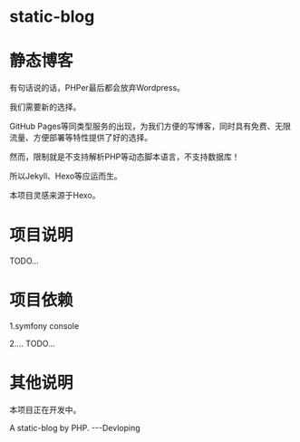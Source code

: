 # static-blog

# 静态博客

有句话说的话，PHPer最后都会放弃Wordpress。

我们需要新的选择。

GitHub Pages等同类型服务的出现，为我们方便的写博客，同时具有免费、无限流量、方便部署等特性提供了好的选择。

然而，限制就是不支持解析PHP等动态脚本语言，不支持数据库！

所以Jekyll、Hexo等应运而生。

本项目灵感来源于Hexo。

# 项目说明

TODO...

# 项目依赖

1.symfony console

2....
TODO...

# 其他说明

本项目正在开发中。

A static-blog by PHP. ---Devloping
